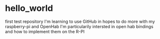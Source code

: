 # hello_world
first test repository
I'm learning to use GitHub in hopes to do more with my raspberry-pi and OpenHab
I'm particularily intersted in open hab bindings and how to implement them on the R-PI
